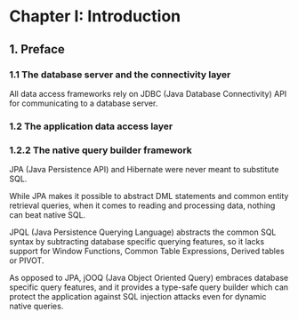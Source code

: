 # Chapter I: Introduction

## 1. Preface

### 1.1 The database server and the connectivity layer

All data access frameworks rely on JDBC (Java Database Connectivity) API for communicating to a database server.

### 1.2 The application data access layer

### 1.2.2 The native query builder framework

JPA (Java Persistence API) and Hibernate were never meant to substitute SQL.

While JPA makes it possible to abstract DML statements and common entity retrieval queries, when it comes to reading and processing data, nothing can beat native SQL.

JPQL (Java Persistence Querying Language) abstracts the common SQL syntax by subtracting database specific querying features, so it lacks support for Window Functions, Common Table Expressions, Derived tables or PIVOT.

As opposed to JPA, jOOQ (Java Object Oriented Query) embraces database specific query features, and it provides a type-safe query builder which can protect the application against SQL injection attacks even for dynamic native queries.

